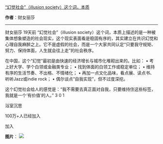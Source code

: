 

[“幻觉社会”（illusion society）这个词，本质](https://m.okjike.com/originalPosts/67e09f44070109da49d40c96?s=ewoidSI6ICI1N2Y0ZGFjYWI2YzFlNTEzMDBiMDQyNmQiCn0=)

**作者**：财女丽莎

---

财女丽莎
19天前
“幻觉社会”（illusion society）这个词，本质上描述的是一种被集体想象塑造的社会现实，这个现实表面看是稳固有序的，其实建立在共识幻觉和心理自我麻醉之上。它不是虚假的社会，而是一个大家共同认定“只要我守规矩、努力、保持体面，人生就会往上走”的社会秩序。

在中国，这个“幻觉”最初是由快速的经济增长与城市化堆砌出来的。比如：
• 考上好大学、学个白领或金融类专业；
• 找到体面的白领工作或稳定单位；
• 维持有序的生活节奏、不出格、不情绪化；
• 再加一点文化品味，看点展、读点书、听听Jazz或indie rock；
• 偶尔谈点“自我实现”，但不过度深挖。

这个幻觉社会给人的感觉是：“我不需要去真正面对自我，只要维持住这些标签，我就是一个‘有价值’的人。”
3
0
1

浴室沉思

100万+人已经加入

加入

**图片**：
![](https://cdnv2.ruguoapp.com/FuuIRn9tsENYknVG1MDEORHroP91.png?imageMogr2/auto-orient/heic-exif/1/format/jpeg/thumbnail/120x120%3E)
